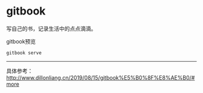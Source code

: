# gitbook

写自己的书，记录生活中的点点滴滴。


gitbook预览
```sh
gitbook serve
```

---
具体参考：
http://www.dillonliang.cn/2019/08/15/gitbook%E5%B0%8F%E8%AE%B0/#more